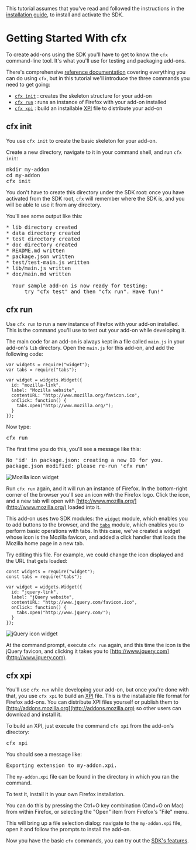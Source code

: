 <!-- This Source Code Form is subject to the terms of the Mozilla Public
   - License, v. 2.0. If a copy of the MPL was not distributed with this
   - file, You can obtain one at http://mozilla.org/MPL/2.0/. -->

<span class="aside">This tutorial assumes that you've read and followed the instructions in
the [installation guide](dev-guide/tutorials/installation.html), to
install and activate the SDK.</span>

# Getting Started With cfx #

To create add-ons using the SDK you'll have to get to know the `cfx`
command-line tool. It's what you'll use for testing and packaging add-ons.

There's comprehensive
[reference documentation](dev-guide/cfx-tool.html) covering
everything you can do using `cfx`, but in this tutorial we'll introduce the
three commands you need to get going:

* [`cfx init`](dev-guide/tutorials/getting-started-with-cfx.html#cfx-init)
: creates the skeleton structure for your add-on
* [`cfx run`](dev-guide/tutorials/getting-started-with-cfx.html#cfx-run)
: runs an instance of Firefox with your add-on installed
* [`cfx xpi`](dev-guide/tutorials/getting-started-with-cfx.html#cfx-xpi)
: build an installable [XPI](https://developer.mozilla.org/en/XPI) file to
distribute your add-on

## <a name="cfx-init">cfx init</a> ##

You use `cfx init` to create the basic skeleton for your add-on.

Create a new directory, navigate to it in your command shell, and run
`cfx init`:

<pre>
mkdir my-addon
cd my-addon
cfx init
</pre>

You don't have to create this directory under the SDK root: once you have
activated from the SDK root, `cfx` will remember where the SDK is, and you
will be able to use it from any directory.

You'll see some output like this:

<pre>
* lib directory created
* data directory created
* test directory created
* doc directory created
* README.md written
* package.json written
* test/test-main.js written
* lib/main.js written
* doc/main.md written

  Your sample add-on is now ready for testing:
      try "cfx test" and then "cfx run". Have fun!"
</pre>

## <a name="cfx-run">cfx run</a> ##

Use `cfx run` to run a new instance of Firefox with your add-on installed.
This is the command you'll use to test out your add-on while developing it.

The main code for an add-on is always kept in a file called `main.js` in your
add-on's `lib` directory. Open the `main.js` for this add-on, and
add the following code:

    var widgets = require("widget");
    var tabs = require("tabs");

    var widget = widgets.Widget({
      id: "mozilla-link",
      label: "Mozilla website",
      contentURL: "http://www.mozilla.org/favicon.ico",
      onClick: function() {
        tabs.open("http://www.mozilla.org/");
      }
    });

Now type:

<pre>
cfx run
</pre>

The first time you do this, you'll see a message like this:

<pre>
No 'id' in package.json: creating a new ID for you.
package.json modified: please re-run 'cfx run'
</pre>

<img class="image-right" src="static-files/media/screenshots/widget-mozilla.png"
alt="Mozilla icon widget" />

Run `cfx run` again, and it will run an instance of Firefox. In the
bottom-right corner of the browser you'll see an icon with the Firefox
logo. Click the icon, and a new tab will open with
[http://www.mozilla.org/](http://www.mozilla.org/) loaded into it.

This add-on uses two SDK modules: the
[`widget`](packages/addon-kit/widget.html) module, which enables you
to add buttons to the browser, and the
[`tabs`](packages/addon-kit/tabs.html) module, which enables you to
perform basic operations with tabs. In this case, we've created a widget
whose icon is the Mozilla favicon, and added a click handler that loads
the Mozilla home page in a new tab.

Try editing this file. For example, we could change the icon displayed
and the URL that gets loaded:

    const widgets = require("widget");
    const tabs = require("tabs");

    var widget = widgets.Widget({
      id: "jquery-link",
      label: "jQuery website",
      contentURL: "http://www.jquery.com/favicon.ico",
      onClick: function() {
        tabs.open("http://www.jquery.com/");
      }
    });

<img class="image-right" src="static-files/media/screenshots/widget-jquery.png"
alt="jQuery icon widget" />

At the command prompt, execute `cfx run` again, and this time the icon is the
jQuery favicon, and clicking it takes you to
[http://www.jquery.com](http://www.jquery.com).

<div style="clear:both"></div>

## <a name="cfx-xpi">cfx xpi</a> ##

You'll use `cfx run` while developing your add-on, but once you're done with
that, you use `cfx xpi` to build an [XPI](https://developer.mozilla.org/en/XPI)
file. This is the installable file format for Firefox add-ons. You can
distribute XPI files yourself or publish them to
[http://addons.mozilla.org](http://addons.mozilla.org) so other users can
download and install it.

To build an XPI, just execute the command `cfx xpi` from the add-on's
directory:

<pre>
cfx xpi
</pre>

You should see a message like:

<pre>
Exporting extension to my-addon.xpi.
</pre>

The `my-addon.xpi` file can be found in the directory in which you ran
the command.

To test it, install it in your own Firefox installation.

You can do this by pressing the Ctrl+O key combination (Cmd+O on Mac) from
within Firefox, or selecting the "Open" item from Firefox's "File" menu.

This will bring up a file selection dialog: navigate to the
`my-addon.xpi` file, open it and follow the prompts to install the
add-on.

Now you have the basic `cfx` commands, you can try out the
[SDK's features](dev-guide/tutorials/index.html).
